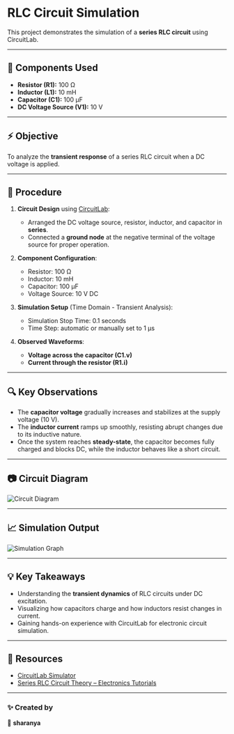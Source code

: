 

# RLC Circuit Simulation

This project demonstrates the simulation of a **series RLC circuit** using CircuitLab.

---

## 🔧 **Components Used**

* **Resistor (R1):** 100 Ω
* **Inductor (L1):** 10 mH
* **Capacitor (C1):** 100 μF
* **DC Voltage Source (V1):** 10 V

---

## ⚡ **Objective**

To analyze the **transient response** of a series RLC circuit when a DC voltage is applied.

---

## 📝 **Procedure**

1. **Circuit Design** using [CircuitLab](https://www.circuitlab.com/editor/):

   * Arranged the DC voltage source, resistor, inductor, and capacitor in **series**.
   * Connected a **ground node** at the negative terminal of the voltage source for proper operation.

2. **Component Configuration**:

   * Resistor: 100 Ω
   * Inductor: 10 mH
   * Capacitor: 100 μF
   * Voltage Source: 10 V DC

3. **Simulation Setup** (Time Domain - Transient Analysis):

   * Simulation Stop Time: 0.1 seconds
   * Time Step: automatic or manually set to 1 μs

4. **Observed Waveforms**:

   * **Voltage across the capacitor (C1.v)**
   * **Current through the resistor (R1.i)**

---

## 🔍 **Key Observations**

* The **capacitor voltage** gradually increases and stabilizes at the supply voltage (10 V).
* The **inductor current** ramps up smoothly, resisting abrupt changes due to its inductive nature.
* Once the system reaches **steady-state**, the capacitor becomes fully charged and blocks DC, while the inductor behaves like a short circuit.

---

## 📷 **Circuit Diagram**

![Circuit Diagram](circuit.png)

---

## 📈 **Simulation Output**

![Simulation Graph](simulation.png)

---

## 💡 **Key Takeaways**

* Understanding the **transient dynamics** of RLC circuits under DC excitation.
* Visualizing how capacitors charge and how inductors resist changes in current.
* Gaining hands-on experience with CircuitLab for electronic circuit simulation.

---

## 🔗 **Resources**

* [CircuitLab Simulator](https://www.circuitlab.com/editor/)
* [Series RLC Circuit Theory – Electronics Tutorials](https://www.electronics-tutorials.ws/accircuits/series-rlc-circuit.html)

---

### ✨ **Created by**

👤 **sharanya**


